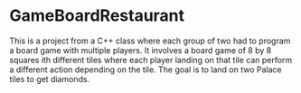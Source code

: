 # GameBoardRestaurant

This is a project from a C++ class where each group of two had to program a board game
with multiple players. It involves a board game of 8 by 8 squares ith different tiles 
where each player landing on that tile can perform a different action depending on the tile.
The goal is to land on two Palace tiles to get diamonds.
